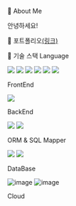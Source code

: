 💬 About Me

안녕하세요! 

📝 포트폴리오<a href="https://short-cardboard-33e.notion.site/05d73fbd03cf4a70acf01d2c5c08758a">(링크)</a>

💪 기술 스택
Language


<img src="https://img.shields.io/badge/JavaScript-F7DF1E?style=for-the-badge&logo=JavaScript&logoColor=white"/> <img src = "https://img.shields.io/badge/Java-007396?style=for-the-badge&logo=java&logoColor=white"/> <img src="https://img.shields.io/badge/Python-3776AB?logo=Python&logoColor=white&style=for-the-badge"/> <img src="https://img.shields.io/badge/C++-00599C?logo=cplusplus&logoColor=white&style=for-the-badge"/> <img src="https://img.shields.io/badge/-C%23-512BD4?logo=csharp&logoColor=white&style=for-the-badge"/> <img src="https://img.shields.io/badge/-C언어-A8B9CC?logo=c&logoColor=white&style=for-the-badge"/>





FrontEnd

<img src="https://img.shields.io/badge/-React-61DAFB?logo=React&logoColor=white&style=for-the-badge"/>

    

BackEnd

<img src="https://img.shields.io/badge/-Spring Boot-6DB33F?logo=Springboot&logoColor=white&style=for-the-badge"/> <img src="https://img.shields.io/badge/-Flask-000000?logo=Flask&logoColor=white&style=for-the-badge"/>


   

ORM & SQL Mapper

<img src="https://img.shields.io/badge/-MyBatis-red?&style=for-the-badge"/> <img src="https://img.shields.io/badge/-JPA-6DB33F?&style=for-the-badge"/>

 

DataBase

![image](https://github.com/Kim-soung-won/Kim-soung-won/assets/105148570/c8fb19c6-0fdf-4288-9a56-266d8a64a300) ![image](https://github.com/Kim-soung-won/Kim-soung-won/assets/105148570/f21d4a69-7186-4308-9fe9-b4ad1c0d2e2d)


 

Cloud




      
